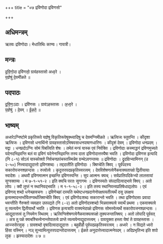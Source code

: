 +++
title = "०७ द्रविणोदा द्रविणसो"

+++
## अधिमन्त्रम्
ऋतवः द्रविणोदाः। मेधातिथिः काण्वः। गायत्री।

## मन्त्रः
द्र॒वि॒णो॒दा द्रवि॑णसो॒ ग्राव॑हस्तासो अध्व॒रे ।  
य॒ज्ञेषु॑ दे॒वमी॑ळते ॥

## पदपाठः
द्र॒वि॒णः॒ऽदाः । द्रवि॑णसः । ग्राव॑ऽहस्तासः । अ॒ध्व॒रे ।  
य॒ज्ञेषु॑ । दे॒वम् । ई॒ळ॒ते॒ ॥

## भाष्यम्
अध्वरेऽग्निष्टोमे प्रकृतिरूपे यज्ञेषु विकृतिरूपेषूक्थ्यादिषु च देवमग्निमीळते । ऋत्विजः स्तुवन्ति । कीदृशा ऋत्विजः । द्रविणसो धनार्थिनो ग्रावहस्तासोऽभिषवसाधनपाषाणधारिणः । कीदृशं देवम् । द्रविणोदा धनप्रदम् । यद्वा । धनप्रदोऽग्निः सोमं पिबत्विति शेषः । तमेतं मन्त्रं यास्क एवं निर्वक्ति । द्रविणोदाः कस्माद्धनं द्रविणमुच्यते यदेनदभिद्रवन्ति बलं वा द्रविणं यदेनेनाभिद्रवन्ति तस्य दाता द्रविणोदात्तस्यैषा भवति । द्रविणोदा द्रविणस इत्यादि (नि ८-१) सोऽयं यास्कोक्तो निर्वचनप्रपंचस्तस्मिन्नेव ग्रन्थेऽवगन्तव्यः ॥ द्रविणोदाः । द्रुदक्षिभ्यामिनन् (उ २-५०) नित्त्वादाद्युदात्तो द्रविणशब्दः । तद्ददातीति द्रविणोदाः । क्विप्चेति क्विप् । पूर्वपदस्य सकारोपजनश्छान्दसः । रुत्वोत्वे । कृदुत्तरपदप्रकृतिस्वरत्वम् । देवविशेषणत्वेनैकवाक्यतापक्षे द्वितीयायाः स्वादेशः । अथवौ द्रविणमात्मन इच्छन्ति द्रविणस्यन्ति । सुप आत्मनः क्यच् । सर्वप्रातिपदिकेभ्यो लालसायां सुग्वक्तव्यः । म ७-१-५१-२ । इति क्यचि परतः सुगागमः । द्रविणस्यतेः संपदादित्वाद्भावे क्विप् । अतो लोपः । क्वौ लुप्तं न स्थानिवद्भवति । म १-१-५८-२ । इति तस्य स्थानिवत्त्वप्रतिषेधाद्यलोपः । एवं द्रविणस् शब्दो धनेच्छावचनः । द्रविणेच्छां दस्यति यथेष्टधनप्रदानेनोपक्षपयतीत्यर्थे दसु उपक्षय इत्यस्मादन्तर्भावितण्यर्थात्क्विप्चेति क्विप् । एवं द्रविणोदःशब्दः सकारान्तो भवति । तथा द्रविणोदसाः प्रवादा भवन्तीति नैरुक्तो व्यवहार उपपद्यते (नि ८-२) अतो द्रविणोदस्शब्दो भिन्नवाक्यत्वे स्वार्थे प्रथमा । एकवाक्यत्वे तु व्यत्ययेन द्वितीयार्थो भवति । द्रविणस इत्यत्रापि वाक्यभेदपक्षे द्रविणसः सोमस्येत्यर्थे सकारोपजनश्छान्दसः । आद्युदात्तत्वं तु नियमेन स्थितम् । ऋत्विग्विशेषणत्वेनैकवाक्यत्वपक्षे तुक्यजन्तात्क्विप् । अतो लोपादि पूर्ववत् । अत्र तु पक्षे क्यचश्चित्त्वेनान्तोपातत्वे प्राप्ते व्यत्ययेनाद्युदात्तत्वम् । ग्रावयुक्ता हस्ता येषां ते ग्रावहस्तासः । आज्जसेरसुक् । ग्रावशब्दो वृषादित्वादाद्युदात्तः । बहुव्रीहौ पूर्वपदप्रकृतिस्वरत्वम् । अध्वरे । न विद्यते ध्वरो हिंसा यस्मिन् । नञ् सुभ्यामित्युत्तरपदान्तोदात्तत्वम् । ईळते अनुदात्तेत्त्वादात्मनेपदम् । अदिप्रभृतिभ्य इति शपो लुक् । झस्यादादेशः ॥ ७ ॥